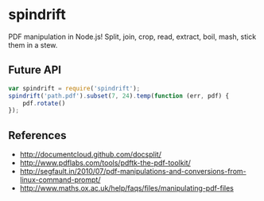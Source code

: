 # spindrift

PDF manipulation in Node.js! Split, join, crop, read, extract, boil, mash, stick them in a stew. 

## Future API

```javascript
var spindrift = require('spindrift');
spindrift('path.pdf').subset(7, 24).temp(function (err, pdf) {
	pdf.rotate()
});
```

## References

* http://documentcloud.github.com/docsplit/
* http://www.pdflabs.com/tools/pdftk-the-pdf-toolkit/
* http://segfault.in/2010/07/pdf-manipulations-and-conversions-from-linux-command-prompt/
* http://www.maths.ox.ac.uk/help/faqs/files/manipulating-pdf-files